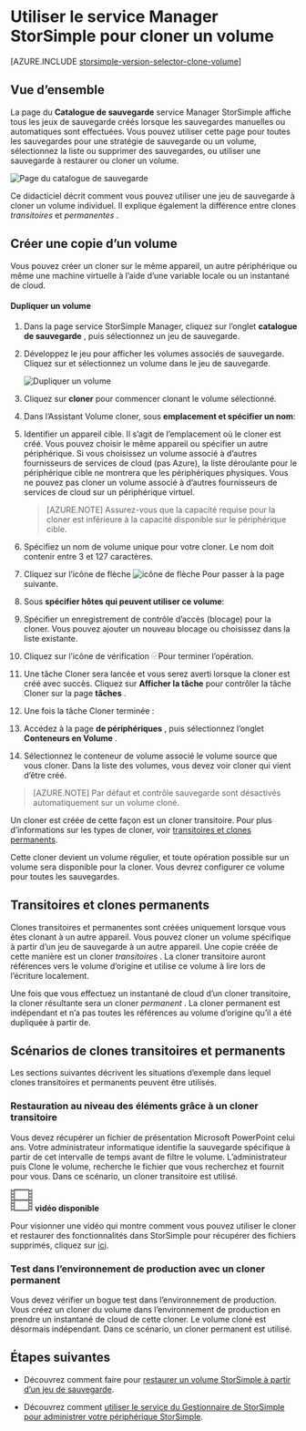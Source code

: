 <properties
   pageTitle="Cloner le volume de votre StorSimple | Microsoft Azure"
   description="Décrit les types différents cloner et quand les utiliser et explique comment vous pouvez utiliser une jeu de sauvegarde à cloner un volume individuel."
   services="storsimple"
   documentationCenter="NA"
   authors="alkohli"
   manager="carmonm"
   editor="" />
<tags 
   ms.service="storsimple"
   ms.devlang="NA"
   ms.topic="article"
   ms.tgt_pltfrm="NA"
   ms.workload="TBD"
   ms.date="08/17/2016"
   ms.author="alkohli" />

# <a name="use-the-storsimple-manager-service-to-clone-a-volume"></a>Utiliser le service Manager StorSimple pour cloner un volume

[AZURE.INCLUDE [storsimple-version-selector-clone-volume](../../includes/storsimple-version-selector-clone-volume.md)]

## <a name="overview"></a>Vue d’ensemble

La page du **Catalogue de sauvegarde** service Manager StorSimple affiche tous les jeux de sauvegarde créés lorsque les sauvegardes manuelles ou automatiques sont effectuées. Vous pouvez utiliser cette page pour toutes les sauvegardes pour une stratégie de sauvegarde ou un volume, sélectionnez la liste ou supprimer des sauvegardes, ou utiliser une sauvegarde à restaurer ou cloner un volume.

![Page du catalogue de sauvegarde](./media/storsimple-clone-volume/HCS_BackupCatalog.png)  

Ce didacticiel décrit comment vous pouvez utiliser une jeu de sauvegarde à cloner un volume individuel. Il explique également la différence entre clones *transitoires* et *permanentes* . 

## <a name="create-a-clone-of-a-volume"></a>Créer une copie d’un volume

Vous pouvez créer un cloner sur le même appareil, un autre périphérique ou même une machine virtuelle à l’aide d’une variable locale ou un instantané de cloud.

#### <a name="to-clone-a-volume"></a>Dupliquer un volume

1. Dans la page service StorSimple Manager, cliquez sur l’onglet **catalogue de sauvegarde** , puis sélectionnez un jeu de sauvegarde.

2. Développez le jeu pour afficher les volumes associés de sauvegarde. Cliquez sur et sélectionnez un volume dans le jeu de sauvegarde.

     ![Dupliquer un volume](./media/storsimple-clone-volume/HCS_Clone.png) 

3. Cliquez sur **cloner** pour commencer clonant le volume sélectionné.

4. Dans l’Assistant Volume cloner, sous **emplacement et spécifier un nom**:

  1. Identifier un appareil cible. Il s’agit de l’emplacement où le cloner est créé. Vous pouvez choisir le même appareil ou spécifier un autre périphérique. Si vous choisissez un volume associé à d’autres fournisseurs de services de cloud (pas Azure), la liste déroulante pour le périphérique cible ne montrera que les périphériques physiques. Vous ne pouvez pas cloner un volume associé à d’autres fournisseurs de services de cloud sur un périphérique virtuel.

        >  [AZURE.NOTE] Assurez-vous que la capacité requise pour la cloner est inférieure à la capacité disponible sur le périphérique cible.
  2. Spécifiez un nom de volume unique pour votre cloner. Le nom doit contenir entre 3 et 127 caractères.
  3. Cliquez sur l’icône de flèche ![icône de flèche](./media/storsimple-clone-volume/HCS_ArrowIcon.png) Pour passer à la page suivante.

5. Sous **spécifier hôtes qui peuvent utiliser ce volume**:

  1. Spécifier un enregistrement de contrôle d’accès (blocage) pour la cloner. Vous pouvez ajouter un nouveau blocage ou choisissez dans la liste existante.
  2. Cliquez sur l’icône de vérification ![icône de vérification](./media/storsimple-clone-volume/HCS_CheckIcon.png)Pour terminer l’opération.

6. Une tâche Cloner sera lancée et vous serez averti lorsque la cloner est créé avec succès. Cliquez sur **Afficher la tâche** pour contrôler la tâche Cloner sur la page **tâches** .

7. Une fois la tâche Cloner terminée :

  1. Accédez à la page **de périphériques** , puis sélectionnez l’onglet **Conteneurs en Volume** . 
  2. Sélectionnez le conteneur de volume associé le volume source que vous cloner. Dans la liste des volumes, vous devez voir cloner qui vient d’être créé.

>[AZURE.NOTE] Par défaut et contrôle sauvegarde sont désactivés automatiquement sur un volume cloné.

Un cloner est créée de cette façon est un cloner transitoire. Pour plus d’informations sur les types de cloner, voir [transitoires et clones permanents](#transient-vs.-permanent-clones).

Cette cloner devient un volume régulier, et toute opération possible sur un volume sera disponible pour la cloner. Vous devrez configurer ce volume pour toutes les sauvegardes.

## <a name="transient-vs-permanent-clones"></a>Transitoires et clones permanents

Clones transitoires et permanentes sont créées uniquement lorsque vous êtes clonant à un autre appareil. Vous pouvez cloner un volume spécifique à partir d’un jeu de sauvegarde à un autre appareil. Une copie créée de cette manière est un cloner *transitoires* . La cloner transitoire auront références vers le volume d’origine et utilise ce volume à lire lors de l’écriture localement. 

Une fois que vous effectuez un instantané de cloud d’un cloner transitoire, la cloner résultante sera un cloner *permanent* . La cloner permanent est indépendant et n’a pas toutes les références au volume d’origine qu’il a été dupliquée à partir de.  

## <a name="scenarios-for-transient-and-permanent-clones"></a>Scénarios de clones transitoires et permanents

Les sections suivantes décrivent les situations d’exemple dans lequel clones transitoires et permanents peuvent être utilisés.

### <a name="item-level-recovery-with-a-transient-clone"></a>Restauration au niveau des éléments grâce à un cloner transitoire

Vous devez récupérer un fichier de présentation Microsoft PowerPoint celui ans. Votre administrateur informatique identifie la sauvegarde spécifique à partir de cet intervalle de temps avant de filtre le volume. L’administrateur puis Clone le volume, recherche le fichier que vous recherchez et fournit pour vous. Dans ce scénario, un cloner transitoire est utilisé. 
 
![Vidéo disponible](./media/storsimple-clone-volume/Video_icon.png) **vidéo disponible**

Pour visionner une vidéo qui montre comment vous pouvez utiliser le cloner et restaurer des fonctionnalités dans StorSimple pour récupérer des fichiers supprimés, cliquez sur [ici](https://azure.microsoft.com/documentation/videos/storsimple-recover-deleted-files-with-storsimple/).

### <a name="testing-in-the-production-environment-with-a-permanent-clone"></a>Test dans l’environnement de production avec un cloner permanent

Vous devez vérifier un bogue test dans l’environnement de production. Vous créez un cloner du volume dans l’environnement de production en prendre un instantané de cloud de cette cloner. Le volume cloné est désormais indépendant. Dans ce scénario, un cloner permanent est utilisé.

## <a name="next-steps"></a>Étapes suivantes
- Découvrez comment faire pour [restaurer un volume StorSimple à partir d’un jeu de sauvegarde](storsimple-restore-from-backup-set.md).

- Découvrez comment [utiliser le service du Gestionnaire de StorSimple pour administrer votre périphérique StorSimple](storsimple-manager-service-administration.md).

 

